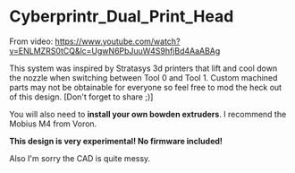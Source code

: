 # Cyberprintr_Dual_Print_Head
From video: https://www.youtube.com/watch?v=ENLMZRS0tCQ&lc=UgwN6PbJuuW4S9hfjBd4AaABAg

This system was inspired by Stratasys 3d printers that lift and cool down the nozzle when switching between Tool 0 and Tool 1.
Custom machined parts may not be obtainable for everyone so feel free to mod the heck out of this design. [Don't forget to share ;)]

You will also need to **install your own bowden extruders**. I recommend the Mobius M4 from Voron.

**This design is very experimental! No firmware included!**

Also I'm sorry the CAD is quite messy.
